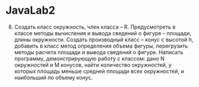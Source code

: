 # JavaLab2
8. Создать класс окружность, член класса – R. Предусмотреть в классе методы вычисления и вывода сведений о фигуре – площади, длины окружности. Создать производный класс – конус с высотой h, добавить в класс метод определения объема фигуры, перегрузить методы расчета площади и вывода сведений о фигуре. Написать программу, демонстрирующую работу с классом: дано N окружностей и M конусов, найти количество окружностей, у которых площадь меньше средней площади всех окружностей, и наибольший по объему конус.
